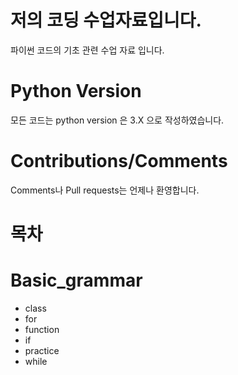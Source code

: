 # 저의 코딩 수업자료입니다.
파이썬 코드의 기초 관련 수업 자료 입니다.

# Python Version
모든 코드는 python version 은 3.X 으로 작성하였습니다.

# Contributions/Comments
Comments나 Pull requests는 언제나 환영합니다.

# 목차
# Basic_grammar
  * class
  * for
  * function
  * if
  * practice
  * while
